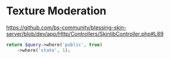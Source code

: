 # Texture Moderation

https://github.com/bs-community/blessing-skin-server/blob/dev/app/Http/Controllers/SkinlibController.php#L89

```php
return $query->where('public', true)
    ->where('state', 1);
```

